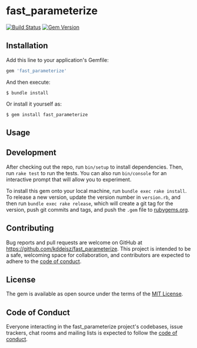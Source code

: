# fast_parameterize

[![Build Status](https://github.com/kddeisz/fast_parameterize/workflows/Main/badge.svg)](https://github.com/kddeisz/fast_parameterize/actions)
[![Gem Version](https://img.shields.io/gem/v/fast_parameterize.svg)](https://rubygems.org/gems/fast_parameterize)

## Installation

Add this line to your application's Gemfile:

```ruby
gem 'fast_parameterize'
```

And then execute:

    $ bundle install

Or install it yourself as:

    $ gem install fast_parameterize

## Usage

## Development

After checking out the repo, run `bin/setup` to install dependencies. Then, run `rake test` to run the tests. You can also run `bin/console` for an interactive prompt that will allow you to experiment.

To install this gem onto your local machine, run `bundle exec rake install`. To release a new version, update the version number in `version.rb`, and then run `bundle exec rake release`, which will create a git tag for the version, push git commits and tags, and push the `.gem` file to [rubygems.org](https://rubygems.org).

## Contributing

Bug reports and pull requests are welcome on GitHub at https://github.com/kddeisz/fast_parameterize. This project is intended to be a safe, welcoming space for collaboration, and contributors are expected to adhere to the [code of conduct](https://github.com/kddeisz/fast_parameterize/blob/master/CODE_OF_CONDUCT.md).

## License

The gem is available as open source under the terms of the [MIT License](https://opensource.org/licenses/MIT).

## Code of Conduct

Everyone interacting in the fast_parameterize project's codebases, issue trackers, chat rooms and mailing lists is expected to follow the [code of conduct](https://github.com/kddeisz/fast_parameterize/blob/master/CODE_OF_CONDUCT.md).
